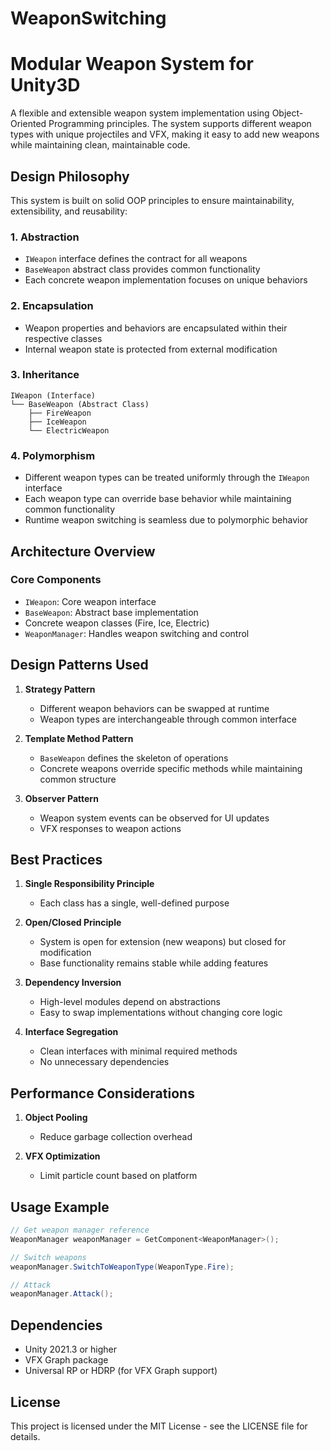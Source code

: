 # WeaponSwitching
# Modular Weapon System for Unity3D

A flexible and extensible weapon system implementation using Object-Oriented Programming principles. The system supports different weapon types with unique projectiles and VFX, making it easy to add new weapons while maintaining clean, maintainable code.

## Design Philosophy

This system is built on solid OOP principles to ensure maintainability, extensibility, and reusability:

### 1. Abstraction
- `IWeapon` interface defines the contract for all weapons
- `BaseWeapon` abstract class provides common functionality
- Each concrete weapon implementation focuses on unique behaviors

### 2. Encapsulation
- Weapon properties and behaviors are encapsulated within their respective classes
- Internal weapon state is protected from external modification

### 3. Inheritance
```
IWeapon (Interface)
└── BaseWeapon (Abstract Class)
    ├── FireWeapon
    ├── IceWeapon
    └── ElectricWeapon
```

### 4. Polymorphism
- Different weapon types can be treated uniformly through the `IWeapon` interface
- Each weapon type can override base behavior while maintaining common functionality
- Runtime weapon switching is seamless due to polymorphic behavior

## Architecture Overview

### Core Components

   - `IWeapon`: Core weapon interface
   - `BaseWeapon`: Abstract base implementation
   - Concrete weapon classes (Fire, Ice, Electric)
   - `WeaponManager`: Handles weapon switching and control

## Design Patterns Used

1. **Strategy Pattern**
   - Different weapon behaviors can be swapped at runtime
   - Weapon types are interchangeable through common interface

2. **Template Method Pattern**
   - `BaseWeapon` defines the skeleton of operations
   - Concrete weapons override specific methods while maintaining common structure

3. **Observer Pattern**
   - Weapon system events can be observed for UI updates
   - VFX responses to weapon actions


## Best Practices

1. **Single Responsibility Principle**
   - Each class has a single, well-defined purpose

2. **Open/Closed Principle**
   - System is open for extension (new weapons) but closed for modification
   - Base functionality remains stable while adding features

3. **Dependency Inversion**
   - High-level modules depend on abstractions
   - Easy to swap implementations without changing core logic

4. **Interface Segregation**
   - Clean interfaces with minimal required methods
   - No unnecessary dependencies

## Performance Considerations

1. **Object Pooling**
   - Reduce garbage collection overhead

2. **VFX Optimization**
   - Limit particle count based on platform

## Usage Example

```csharp
// Get weapon manager reference
WeaponManager weaponManager = GetComponent<WeaponManager>();

// Switch weapons
weaponManager.SwitchToWeaponType(WeaponType.Fire);

// Attack
weaponManager.Attack();
```

## Dependencies

- Unity 2021.3 or higher
- VFX Graph package
- Universal RP or HDRP (for VFX Graph support)

## License

This project is licensed under the MIT License - see the LICENSE file for details.
 
